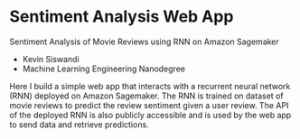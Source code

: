 # Sentiment Analysis Web App

Sentiment Analysis of Movie Reviews using RNN on Amazon Sagemaker
* Kevin Siswandi
* Machine Learning Engineering Nanodegree

Here I build a simple web app that interacts with a recurrent neural network (RNN) deployed on Amazon Sagemaker. The RNN is trained on dataset of movie reviews to predict the review sentiment given a user review. The API of the deployed RNN is also publicly accessible and is used by the web app to send data and retrieve predictions.